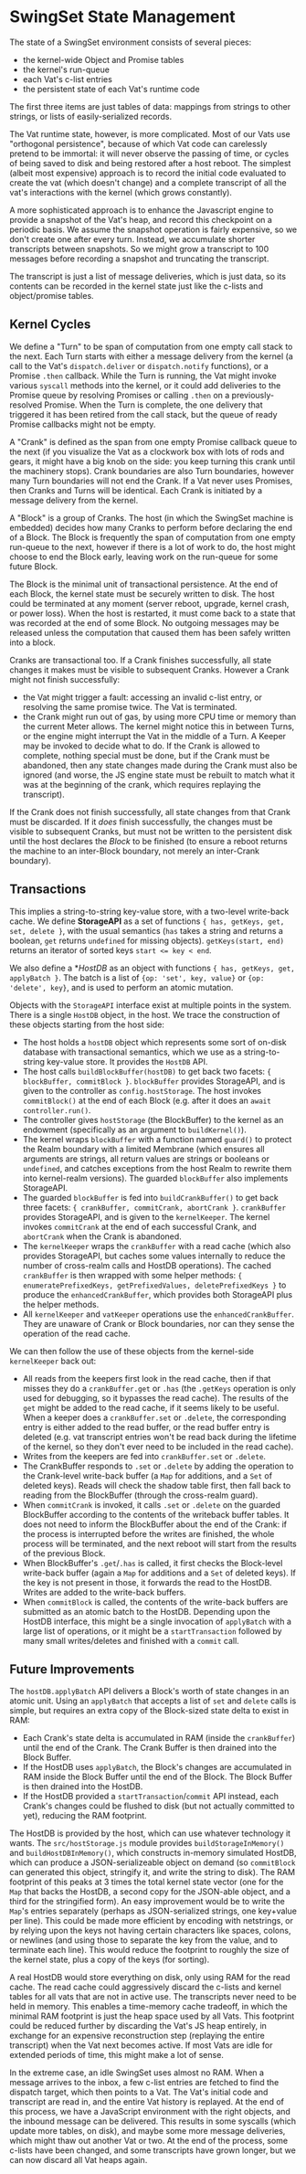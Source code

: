 # SwingSet State Management

The state of a SwingSet environment consists of several pieces:

* the kernel-wide Object and Promise tables
* the kernel's run-queue
* each Vat's c-list entries
* the persistent state of each Vat's runtime code

The first three items are just tables of data: mappings from strings to other
strings, or lists of easily-serialized records.

The Vat runtime state, however, is more complicated. Most of our Vats use
"orthogonal persistence", because of which Vat code can carelessly pretend to
be immortal: it will never observe the passing of time, or cycles of being
saved to disk and being restored after a host reboot. The simplest (albeit
most expensive) approach is to record the initial code evaluated to create
the vat (which doesn't change) and a complete transcript of all the vat's
interactions with the kernel (which grows constantly).

A more sophisticated approach is to enhance the Javascript engine to provide
a snapshot of the Vat's heap, and record this checkpoint on a periodic basis.
We assume the snapshot operation is fairly expensive, so we don't create one
after every turn. Instead, we accumulate shorter transcripts between
snapshots. So we might grow a transcript to 100 messages before recording a
snapshot and truncating the transcript.

The transcript is just a list of message deliveries, which is just data, so
its contents can be recorded in the kernel state just like the c-lists and
object/promise tables.

## Kernel Cycles

We define a "Turn" to be span of computation from one empty call stack to the
next. Each Turn starts with either a message delivery from the kernel (a call
to the Vat's `dispatch.deliver` or `dispatch.notify` functions), or a Promise
`.then` callback. While the Turn is running, the Vat might invoke various
`syscall` methods into the kernel, or it could add deliveries to the Promise
queue by resolving Promises or calling `.then` on a previously-resolved
Promise. When the Turn is complete, the one delivery that triggered it has
been retired from the call stack, but the queue of ready Promise callbacks
might not be empty.

A "Crank" is defined as the span from one empty Promise callback queue to the
next (if you visualize the Vat as a clockwork box with lots of rods and
gears, it might have a big knob on the side: you keep turning this crank
until the machinery stops). Crank boundaries are also Turn boundaries,
however many Turn boundaries will not end the Crank. If a Vat never uses
Promises, then Cranks and Turns will be identical. Each Crank is initiated by
a message delivery from the kernel.

A "Block" is a group of Cranks. The host (in which the SwingSet machine is
embedded) decides how many Cranks to perform before declaring the end of a
Block. The Block is frequently the span of computation from one empty
run-queue to the next, however if there is a lot of work to do, the host
might choose to end the Block early, leaving work on the run-queue for some
future Block.

The Block is the minimal unit of transactional persistence. At the end of
each Block, the kernel state must be securely written to disk. The host could
be terminated at any moment (server reboot, upgrade, kernel crash, or power
loss). When the host is restarted, it must come back to a state that was
recorded at the end of some Block. No outgoing messages may be released
unless the computation that caused them has been safely written into a block.

Cranks are transactional too. If a Crank finishes successfully, all state
changes it makes must be visible to subsequent Cranks. However a Crank might
not finish successfully:

* the Vat might trigger a fault: accessing an invalid c-list entry, or
  resolving the same promise twice. The Vat is terminated.
* the Crank might run out of gas, by using more CPU time or memory than the
  current Meter allows. The kernel might notice this in between Turns, or the
  engine might interrupt the Vat in the middle of a Turn. A Keeper may be
  invoked to decide what to do. If the Crank is allowed to complete, nothing
  special must be done, but if the Crank must be abandoned, then any state
  changes made during the Crank must also be ignored (and worse, the JS
  engine state must be rebuilt to match what it was at the beginning of the
  crank, which requires replaying the transcript).

If the Crank does not finish successfully, all state changes from that Crank
must be discarded. If it *does* finish successfully, the changes must be
visible to subsequent Cranks, but must not be written to the persistent disk
until the host declares the *Block* to be finished (to ensure a reboot
returns the machine to an inter-Block boundary, not merely an inter-Crank
boundary).

## Transactions

This implies a string-to-string key-value store, with a two-level write-back
cache. We define **StorageAPI** as a set of functions `{ has, getKeys, get,
set, delete }`, with the usual semantics (`has` takes a string and returns a
boolean, `get` returns `undefined` for missing objects). `getKeys(start,
end)` returns an iterator of sorted keys `start <= key < end`.

We also define a **HostDB* as an object with functions `{ has, getKeys, get,
applyBatch }`. The batch is a list of `{op: 'set', key, value}` or `{op:
'delete', key}`, and is used to perform an atomic mutation.

Objects with the `StorageAPI` interface exist at multiple points in the
system. There is a single `HostDB` object, in the host. We trace the
construction of these objects starting from the host side:

* The host holds a `hostDB` object which represents some sort of on-disk
  database with transactional semantics, which we use as a string-to-string
  key-value store. It provides the `HostDB` API.
* The host calls `buildBlockBuffer(hostDB)` to get back two facets: `{
  blockBuffer, commitBlock }`. `blockBuffer` provides StorageAPI, and is
  given to the controller as `config.hostStorage`. The host invokes
  `commitBlock()` at the end of each Block (e.g. after it does an `await
  controller.run()`.
* The controller gives `hostStorage` (the BlockBuffer) to the kernel as an
  endowment (specifically as an argument to `buildKernel()`).
* The kernel wraps `blockBuffer` with a function named `guard()` to protect
  the Realm boundary with a limited Membrane (which ensures all arguments are
  strings, all return values are strings or booleans or `undefined`, and
  catches exceptions from the host Realm to rewrite them into kernel-realm
  versions). The guarded `blockBuffer` also implements StorageAPI.
* The guarded `blockBuffer` is fed into `buildCrankBuffer()` to get back
  three facets: `{ crankBuffer, commitCrank, abortCrank }`. `crankBuffer`
  provides StorageAPI, and is given to the `kernelKeeper`. The kernel invokes
  `commitCrank` at the end of each successful Crank, and `abortCrank` when
  the Crank is abandoned.
* The `kernelKeeper` wraps the `crankBuffer` with a read cache (which also
  provides StorageAPI, but caches some values internally to reduce the number
  of cross-realm calls and HostDB operations). The cached `crankBuffer` is
  then wrapped with some helper methods: `{ enumeratePrefixedKeys,
  getPrefixedValues, deletePrefixedKeys }` to produce the
  `enhancedCrankBuffer`, which provides both StorageAPI plus the helper
  methods.
* All `kernelKeeper` and `vatKeeper` operations use the
  `enhancedCrankBuffer`. They are unaware of Crank or Block boundaries, nor
  can they sense the operation of the read cache.

We can then follow the use of these objects from the kernel-side
`kernelKeeper` back out:

* All reads from the keepers first look in the read cache, then if that
  misses they do a `crankBuffer.get` or `.has` (the `.getKeys` operation is
  only used for debugging, so it bypasses the read cache). The results of the
  `get` might be added to the read cache, if it seems likely to be useful.
  When a keeper does a `crankBuffer.set` or `.delete`, the corresponding
  entry is either added to the read buffer, or the read buffer entry is
  deleted (e.g. vat transcript entries won't be read back during the lifetime
  of the kernel, so they don't ever need to be included in the read cache).
* Writes from the keepers are fed into `crankBuffer.set` or `.delete`.
* The CrankBuffer responds to `.set` or `.delete` by adding the operation to
  the Crank-level write-back buffer (a `Map` for additions, and a `Set` of
  deleted keys). Reads will check the shadow table first, then fall back to
  reading from the BlockBuffer (through the cross-realm guard).
* When `commitCrank` is invoked, it calls `.set` or `.delete` on the guarded
  BlockBuffer according to the contents of the writeback buffer tables. It
  does not need to inform the BlockBuffer about the end of the Crank: if the
  process is interrupted before the writes are finished, the whole process
  will be terminated, and the next reboot will start from the results of the
  previous Block.
* When BlockBuffer's `.get`/`.has` is called, it first checks the Block-level
  write-back buffer (again a `Map` for additions and a `Set` of deleted
  keys). If the key is not present in those, it forwards the read to the
  HostDB. Writes are added to the write-back buffers.
* When `commitBlock` is called, the contents of the write-back buffers are
  submitted as an atomic batch to the HostDB. Depending upon the HostDB
  interface, this might be a single invocation of `applyBatch` with a large
  list of operations, or it might be a `startTransaction` followed by many
  small writes/deletes and finished with a `commit` call.


## Future Improvements

The `hostDB.applyBatch` API delivers a Block's worth of state changes in an
atomic unit. Using an `applyBatch` that accepts a list of `set` and `delete`
calls is simple, but requires an extra copy of the Block-sized state delta to
exist in RAM:

* Each Crank's state delta is accumulated in RAM (inside the `crankBuffer`)
  until the end of the Crank. The Crank Buffer is then drained into the Block
  Buffer.
* If the HostDB uses `applyBatch`, the Block's changes are accumulated in RAM
  inside the Block Buffer until the end of the Block. The Block Buffer is
  then drained into the HostDB.
* If the HostDB provided a `startTransaction`/`commit` API instead, each
  Crank's changes could be flushed to disk (but not actually committed to
  yet), reducing the RAM footprint.

The HostDB is provided by the host, which can use whatever technology it
wants. The `src/hostStorage.js` module provides `buildStorageInMemory()` and
`buildHostDBInMemory()`, which constructs in-memory simulated HostDB, which
can produce a JSON-serializeable object on demand (so `commitBlock` can
generated this object, stringify it, and write the string to disk). The RAM
footprint of this peaks at 3 times the total kernel state vector (one for the
`Map` that backs the HostDB, a second copy for the JSON-able object, and a
third for the stringified form). An easy improvement would be to write the
`Map`'s entries separately (perhaps as JSON-serialized strings, one key+value
per line). This could be made more efficient by encoding with netstrings, or
by relying upon the keys not having certain characters like spaces, colons,
or newlines (and using those to separate the key from the value, and to
terminate each line). This would reduce the footprint to roughly the size of
the kernel state, plus a copy of the keys (for sorting).

A real HostDB would store everything on disk, only using RAM for the read
cache. The read cache could aggressively discard the c-lists and kernel
tables for all vats that are not in active use. The transcripts never need to
be held in memory. This enables a time-memory cache tradeoff, in which the
minimal RAM footprint is just the heap space used by all Vats. This footprint
could be reduced further by discarding the Vat's JS heap entirely, in
exchange for an expensive reconstruction step (replaying the entire
transcript) when the Vat next becomes active. If most Vats are idle for
extended periods of time, this might make a lot of sense.

In the extreme case, an idle SwingSet uses almost no RAM. When a message
arrives to the inbox, a few c-list entries are fetched to find the dispatch
target, which then points to a Vat. The Vat's initial code and transcript are
read in, and the entire Vat history is replayed. At the end of this process,
we have a JavaScript environment with the right objects, and the inbound
message can be delivered. This results in some syscalls (which update more
tables, on disk), and maybe some more message deliveries, which might thaw
out another Vat or two. At the end of the process, some c-lists have been
changed, and some transcripts have grown longer, but we can now discard all
Vat heaps again.

